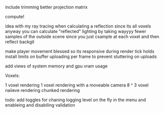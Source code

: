 include trimming
better projection matrix

compute!


idea with my ray tracing
when calculating a reflection since its all voxels anyway you can calculate "reflected" lighting by taking wayyyy fewer samples of the outside scene since you just csample at each voxel and then reflect backgit 

make player movement blessed so its responsive during render tick holds
install limits on buffer uploading per frame to prevent stuttering on uploads

add views of system memory and gpu vram usage

Voxels:

1 voxel rendering
1 voxel rendering with a moveable camera
8 ^ 3 voxel naiieve rendering
chunked rendering


todo: add toggles for chaning logging level on the fly in the menu
and enableing and disabiling validation